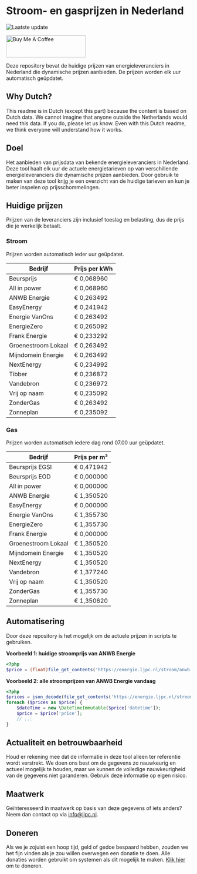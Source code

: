 # Stroom- en gasprijzen in Nederland

![Laatste update](https://img.shields.io/badge/laatste%20update-2025--01--01%2020%3A00%20CET-brightgreen)

<a href="https://www.buymeacoffee.com/Lars-" target="_blank"><img src="https://cdn.buymeacoffee.com/buttons/v2/default-orange.png" alt="Buy Me A Coffee" height="60" style="height: 60px !important;width: 217px !important;" ></a>

Deze repository bevat de huidige prijzen van energieleveranciers in Nederland die dynamische prijzen aanbieden. De prijzen worden elk uur automatisch geüpdatet.

## Why Dutch?

This readme is in Dutch (except this part) because the content is based on Dutch data. We cannot imagine that anyone outside the Netherlands would need this data. If you do, please let us know. Even with this Dutch readme, we think
everyone will understand how it works.

## Doel

Het aanbieden van prijsdata van bekende energieleveranciers in Nederland. Deze tool haalt elk uur de actuele energietarieven op van verschillende energieleveranciers die dynamische prijzen aanbieden. Door gebruik te maken van deze tool
krijg je een overzicht van de huidige tarieven en kun je beter inspelen op prijsschommelingen.

## Huidige prijzen

Prijzen van de leveranciers zijn inclusief toeslag en belasting, dus de prijs die je werkelijk betaalt.

### Stroom

Prijzen worden automatisch ieder uur geüpdatet.

 Bedrijf | Prijs per kWh 
---------|---------------
Beursprijs | € 0,068960
All in power | € 0,068960
ANWB Energie | € 0,263492
EasyEnergy | € 0,241942
Energie VanOns | € 0,263492
EnergieZero | € 0,265092
Frank Energie | € 0,233292
Groenestroom Lokaal | € 0,263492
Mijndomein Energie | € 0,263492
NextEnergy | € 0,234992
Tibber | € 0,236872
Vandebron | € 0,236972
Vrij op naam | € 0,235092
ZonderGas | € 0,263492
Zonneplan | € 0,235092


### Gas

Prijzen worden automatisch iedere dag rond 07.00 uur geüpdatet.

 Bedrijf | Prijs per m³ 
---------|--------------
Beursprijs EGSI | € 0,471942
Beursprijs EOD | € 0,000000
All in power | € 0,000000
ANWB Energie | € 1,350520
EasyEnergy | € 0,000000
Energie VanOns | € 1,355730
EnergieZero | € 1,355730
Frank Energie | € 0,000000
Groenestroom Lokaal | € 1,350520
Mijndomein Energie | € 1,350520
NextEnergy | € 1,350520
Vandebron | € 1,377240
Vrij op naam | € 1,350520
ZonderGas | € 1,355730
Zonneplan | € 1,350620


## Automatisering

Door deze repository is het mogelijk om de actuele prijzen in scripts te gebruiken.

**Voorbeeld 1: huidige stroomprijs van ANWB Energie**

```php
<?php
$price = (float)file_get_contents('https://energie.ljpc.nl/stroom/anwb-energie-nu.txt');

```

**Voorbeeld 2: alle stroomprijzen van ANWB Energie vandaag**

```php
<?php
$prices = json_decode(file_get_contents('https://energie.ljpc.nl/stroom/all-in-power-vandaag.json'),true);
foreach ($prices as $price) {
    $dateTime = new \DateTimeImmutable($price['datetime']);
    $price = $price['price'];
    // ...
}
```

## Actualiteit en betrouwbaarheid

Houd er rekening mee dat de informatie in deze tool alleen ter referentie wordt verstrekt. We doen ons best om de gegevens zo nauwkeurig en actueel mogelijk te houden, maar we kunnen de volledige nauwkeurigheid van de gegevens niet
garanderen. Gebruik deze informatie op eigen risico.

## Maatwerk

Geïnteresseerd in maatwerk op basis van deze gegevens of iets anders? Neem dan contact op
via [info@ljpc.nl](mailto:info@ljpc.nl?subject=Energie%20prijzen).

## Doneren

Als we je zojuist een hoop tijd, geld of gedoe bespaard hebben, zouden we het fijn vinden als je zou willen overwegen een
donatie te doen. Alle donaties worden gebruikt om systemen als dit mogelijk te
maken. [Klik hier](https://www.buymeacoffee.com/Lars-) om te doneren.
